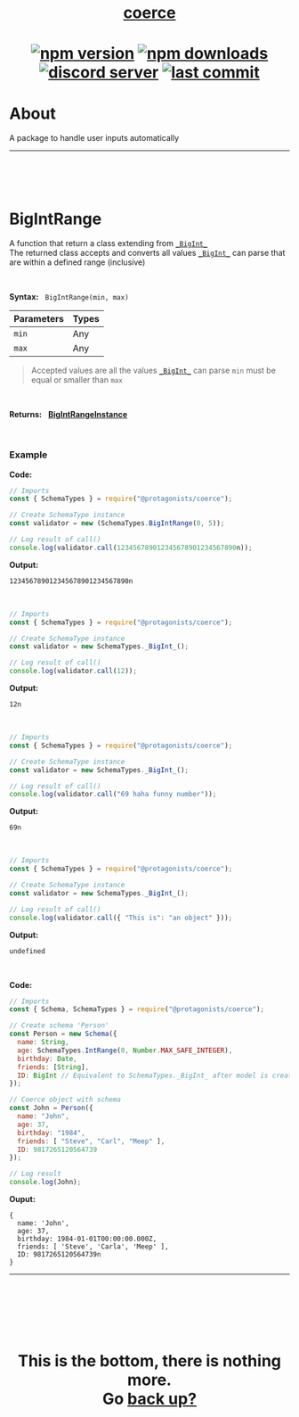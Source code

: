 <div id="top" align="center">

<h1><a href="https://github.com/ThePywon/coerce">coerce</a><h1>

[![npm version](https://img.shields.io/npm/v/@protagonists/coerce)](https://github.com/ThePywon/coerce)
[![npm downloads](https://img.shields.io/npm/dt/@protagonists/coerce)](https://github.com/ThePywon/coerce)
[![discord server](https://img.shields.io/discord/937758194736955443?logo=discord&logoColor=white)](https://discord.gg/cwhj3EgqGP)
[![last commit](https://img.shields.io/github/last-commit/ThePywon/coerce)](https://github.com/ThePywon/coerce)

</div>


# About

A package to handle user inputs automatically

---

<br/><br/><br/>



# BigIntRange

A function that return a class extending from [`_BigInt_`](https://github.com/ThePywon/coerce/blob/main/documentation/SchemaTypes/BigInt.md)  
The returned class accepts and converts all values [`_BigInt_`](https://github.com/ThePywon/coerce/blob/main/documentation/SchemaTypes/BigInt.md) can parse that are within a defined range (inclusive)

<br/>

**Syntax:** &nbsp; `BigIntRange(min, max)`

|**Parameters**|**Types**|
|-|-|
|`min`|Any|
|`max`|Any|

> Accepted values are all the values [`_BigInt_`](https://github.com/ThePywon/coerce/blob/main/documentation/SchemaTypes/BigInt.md) can parse
> `min` must be equal or smaller than `max`

<br/>

**Returns:** &nbsp; [**BigIntRangeInstance**](https://github.com/ThePywon/coerce/blob/main/documentation/SchemaTypes/BigIntRangeInstance.md)

<br/>

### **Example**

**Code:**

```js
// Imports
const { SchemaTypes } = require("@protagonists/coerce");

// Create SchemaType instance
const validator = new (SchemaTypes.BigIntRange(0, 5));

// Log result of call()
console.log(validator.call(123456789012345678901234567890n));
```

**Output:**

```
123456789012345678901234567890n
```

<br/>

```js
// Imports
const { SchemaTypes } = require("@protagonists/coerce");

// Create SchemaType instance
const validator = new SchemaTypes._BigInt_();

// Log result of call()
console.log(validator.call(12));
```

**Output:**

```
12n
```

<br/>

```js
// Imports
const { SchemaTypes } = require("@protagonists/coerce");

// Create SchemaType instance
const validator = new SchemaTypes._BigInt_();

// Log result of call()
console.log(validator.call("69 haha funny number"));
```

**Output:**

```
69n
```

<br/>

```js
// Imports
const { SchemaTypes } = require("@protagonists/coerce");

// Create SchemaType instance
const validator = new SchemaTypes._BigInt_();

// Log result of call()
console.log(validator.call({ "This is": "an object" }));
```

**Output:**

```
undefined
```

<br/>

**Code:**

```js
// Imports
const { Schema, SchemaTypes } = require("@protagonists/coerce");

// Create schema 'Person'
const Person = new Schema({
  name: String,
  age: SchemaTypes.IntRange(0, Number.MAX_SAFE_INTEGER),
  birthday: Date,
  friends: [String],
  ID: BigInt // Equivalent to SchemaTypes._BigInt_ after model is created
});

// Coerce object with schema
const John = Person({
  name: "John",
  age: 37,
  birthday: "1984",
  friends: [ "Steve", "Carl", "Meep" ],
  ID: 9817265120564739
});

// Log result
console.log(John);
```

**Ouput:**

```
{
  name: 'John',
  age: 37,
  birthday: 1984-01-01T00:00:00.000Z,
  friends: [ 'Steve', 'Carla', 'Meep' ],
  ID: 9817265120564739n
}
```

---

<br/><br/><br/><br/><br/>

<h1 align="center">This is the bottom, there is nothing more.<br/>
Go <a href="#top">back up?</a></h1>
